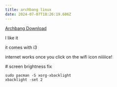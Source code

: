 ```yaml
---
title: archbang linux
date: 2024-07-07T18:26:19.686Z
---
```

[Archbang Download](https://archbang.org/download/)

I like it

it comes with i3

internet works once you click on the wifi icon niiiiice!

\# screen brightness fix



```
sudo pacman -S xorg-xbacklight
xbacklight -set 2
```